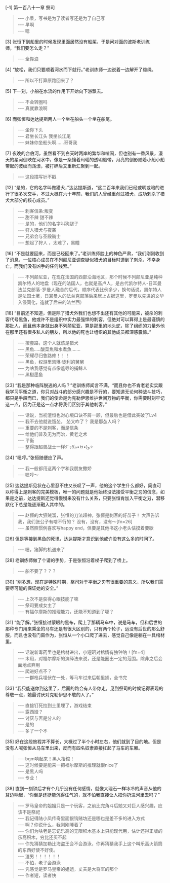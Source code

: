 
[-1] 第一百八十一章 祭司
>--- 小呆，写书是为了读者写还是为了自己写<br>
>--- 早啊<br>
>--- 嗯<br>

[3] 张恒下到船里的时候发现里面居然没有船桨，于是问对面的波斯老训练师，“我们要怎么走？”
>--- 全靠浪<br>

[4] “放松，我们只要顺着河水而下就行。”老训练师一边说着一边解开了缆绳。
>--- 所以不打算原路回来了？<br>

[5] 下一刻，小船在水流的作用下开始向下游飘去。
>--- 不会转圈吗<br>
>--- 真就靠浪啊<br>

[6] 而张恒和达达提斯两人一个坐在船头一个坐在船尾。
>--- 坐你下头<br>
>--- 君坐长江头 我坐长江尾<br>
>--- 妹妹你坐船头啊……哥哥我<br>

[7] 夜晚的台伯河，虽然看不到白天时两岸的繁华和喧闹，但也别有一番风景，漫天的星河倒映在河水中，像是一条镶着玛瑙的透明缎带，月亮的倒影随着小船小船带起的波纹而荡漾，被打碎后又重新汇聚到一起。
>--- 这段描写针不戳<br>

[12] “是的，它的名字叫做猎犬，”达达提斯道，“这二百年来我们已经或明或暗的进行了很多次交手，不过大概在六十年前，我们的人曾经重创过猎犬，成功刺杀了猎犬大部分的核心成员。”
>--- 刺客信条:叛变<br>
>--- 甜不辣 甜不辣<br>
>--- 是的，他们的名字叫狗腿子<br>
>--- 狩人猎犬与夜袭<br>
>--- 兄弟会与圣殿骑士<br>
>--- 想起了狩人 ，太难了，黑瞳<br>

[16] “不是就要回来，而是已经回来了。”老训练师脸上的神色严肃，“我们刚刚收到了消息，一位核心成员在不列颠尼亚调查疑似猎犬的目标时遭到了刺杀，不幸身亡，而我们没有凶手的任何线索。”
>--- 不列颠尼亚，在现在法国的西部沿海地区，那个时候不列颠尼亚是纯种凯尔特人的地盘（现在的法国人，也就是高卢人，是古代凯尔特人-日耳曼法兰克部落-罗曼人融合的后代，顺序代表比例多少，换句话说，凯尔特人是法国土著，日耳曼人的法兰克部落后来居上占据这里，罗曼以先进的文华入侵同化，造就了后来的法兰西）<br>

[18] “目前还不知道，但是除了猎犬外我们也想不出还有其他的可能来，被杀的刺客代号黑鱼，他或许不是组织中实力最强悍的刺客，但绝对可以算得上是最谨慎的那批人，而且他本身就出身不列颠尼亚，算是那里的地头蛇，除了组织的力量外他在那里还有很多私人的朋友，所以他的死也让组织的其他成员都深感震惊。”
>--- 按套路，这个人就该是猎犬<br>
>--- 黑魚.....酸菜魚和水煮魚.......<br>
>--- 荣耀尽归鲁路修！！！<br>
>--- 黑鱼，权游里凯琳·徒利的舅舅<br>
>--- 为啥我感觉有点像羞辱的捕鲸人<br>
>--- 黑椒墨鱼<br>

[23] “我是那种临阵脱逃的人吗？”老训练师闻言不满，“而且你也不肯老老实实跟我学习平衡之道，你只对战斗的部分感兴趣是不行的，要知道无论何种战斗技巧，都只是手段而已，我们的使命是为克勒伊思维护世间万物的平衡，你需要时刻牢记这一点，因为正是这一点才将我们区别于其他刺客。”
>--- 话说，当初渣恒也对心境口诀不屑一顾，但最后也是借此突破了Lv4<br>
>--- 我不去他就说饿怂。
怂又咋了？
我是那怂人吗？<br>
>--- 重要的不是刺客，而是信条<br>
>--- 给他们普及无为而治，黄老之术<br>
>--- 平衡<br>
>--- 整得跟超兽战士一样ｸﾞｯ!(๑•̀ㅂ•́)و✧<br>

[24] “嗯哼。”张恒随便应了声。
>--- 我一般都用这两个字和我朋友撒娇<br>
>--- 嗯哼～<br>

[25] 达达提斯见状在心里忍不住又长叹了一声，他的这个学生什么都好，简直可以称得上是刺客的完美模板，唯一的问题就是他始终没法接受平衡之刃的信念，如果是之前，达达提斯还觉得慢慢来没有什么关系，只要张恒肯加入平衡之刃，潜移默化下总是能逐渐融入其中的。
>--- 赵恒的大狙贼溜，张恒的刀法超神，张恒是刺客的好苗子！
大声告诉我，我们张公子有啥不行的？
没有，没有，没有～[fn=26]<br>
>--- 虽然照惯例喜欢写happy end，但要是其他书这小老头估摸着要歇<br>

[26] 但是等接到黑鱼的死讯，达达提斯才意识到他或许没有这么多的时间了。
>--- 嗯，猪脚的机遇来了<br>

[28] 老训练师做了个请的手势，于是张恒沿着梯子爬到了桥上。
>--- 船不要了？？？<br>

[30] “别多想，现在是特殊时期，祭司对于平衡之刃有很重要的意义，所以我们需要尽可能的保证她的安全。”
>--- 上次不是获得心眼技能了嘛<br>
>--- 祭司要成女主了<br>
>--- 有福尔摩斯的推理能力，还能不知道到了哪？<br>

[31] “能了解。”张恒接过蒙眼的黑布，爬上了那辆马车中，说是马车，但和后世的那种专门用来乘坐的马车还是有很大区别的，只有两个轮子，远没有后世的那么舒服，而且也没有门窗作为，张恒从一个小口爬了进去，感觉自己像是躺在一具棺材里。
>--- 话说新毒药里也是棺材进出，小短昭对棺情有独钟呐！[fn=4]<br>
>--- 木用，对福尔摩斯的演绎法来说，还是能圈出一定的范围。除非之后会面地点弃用<br>
>--- 爬进好点不？<br>
>--- 一群枪兵埋伏在一处，等马车过来后朝里捅，全书完<br>

[33] “我只能送你到这里了，后面的路会有人带你走，见到祭司的时候记得表现的尊敬一点，她最讨厌对克勒伊思不敬的人了。”
>--- 直接钉死拉到土里埋了，游戏结束<br>
>--- 露西娅？<br>
>--- 讨厌与否是分人的<br>
>--- 是的<br>
>--- 多了一个不<br>

[35] 好在这段旅程并不算长，大概过了半个小时左右，他们就到了目的地。但是没有人喊张恒从马车里出来，反而有四名奴隶直接扛起了马车的车厢。
>--- bgm响起来！黑人抬棺！<br>
>--- 这时候要是能来一把福尔摩斯的推理就很nice了<br>
>--- 是黑人吗<br>
>--- 专业！<br>

[38] 直到一刻钟后才有个几乎没有任何感情，就像大理石一样冰冷的声音从他的耳边响起，“你倒是还挺能沉得住气的，就不怕我直接让人把你扔进河里去吗？”
>--- 罗马皇帝的姐姐只是一个玩客，之前比完角斗后她又对巨人感兴趣，应该不是祭祀<br>
>--- 我记得陆小凤传奇里面银钩赌坊还是哪也是差不多的进入方式<br>
>--- 啊？你说什么，我刚刚睡着了<br>
>--- 你们为啥老是忘记乐高的无限积木基本上只能现代用，估计还得正版的乐高积木，穷比还买不起<br>
>--- 你先猜猜加勒比海盗王会不会游泳，你再猜猜我手上这个叫乐高火箭筒的东西好使不好使。<br>
>--- 渣男！！！！！！<br>
>--- 不怕，老子会游泳<br>
>--- 凭感觉是罗马皇帝的姐姐，丈夫是大将军的那个<br>
>--- 作者短，读者快<br>
